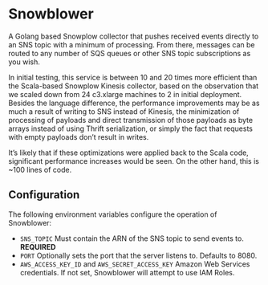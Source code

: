 Snowblower
==========

A Golang based Snowplow collector that pushes received events directly to an SNS topic with a minimum of processing. From there, messages can be routed to any number of SQS queues or other SNS topic subscriptions as you wish.

In initial testing, this service is between 10 and 20 times more efficient than the Scala-based Snowplow Kinesis collector, based on the observation that we scaled down from 24 c3.xlarge machines to 2 in initial deployment. Besides the language difference, the performance improvements may be as much a result of writing to SNS instead of Kinesis, the minimization of processing of payloads and direct transmission of those payloads as byte arrays instead of using Thrift serialization, or simply the fact that requests with empty payloads don’t result in writes.

It’s likely that if these optimizations were applied back to the Scala code, significant performance increases would be seen. On the other hand, this is ~100 lines of code.

Configuration
-------------

The following environment variables configure the operation of Snowblower:

- `SNS_TOPIC` Must contain the ARN of the SNS topic to send events to. **REQUIRED**
- `PORT` Optionally sets the port that the server listens to. Defaults to 8080.
- `AWS_ACCESS_KEY_ID` and `AWS_SECRET_ACCESS_KEY` Amazon Web Services credentials. If not set, Snowblower will attempt to use IAM Roles.
